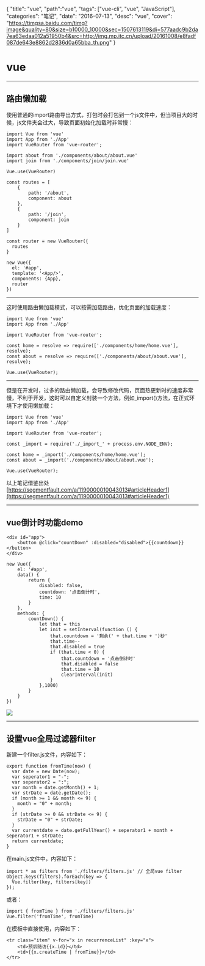 {
  "title": "vue",
  "path":"vue",
  "tags": ["vue-cli", "vue", "JavaScript"],
  "categories": "笔记",
  "date": "2016-07-13",
  "desc": "vue",
  "cover": "https://timgsa.baidu.com/timg?image&quality=80&size=b10000_10000&sec=1507613119&di=577aadc9b2da7ea63edaa012a51950b4&src=http://img.mp.itc.cn/upload/20161008/e8fadf087de643e8862d2836d0a65bba_th.png"
}

# vue
***

## 路由懒加载

使用普通的import路由导出方式，打包时会打包到一个js文件中，但当项目大的时候，js文件夹会过大，导致页面初始化加载时非常慢：

	import Vue from 'vue'
	import App from './App'
	import VueRouter from 'vue-router';

	import about from './components/about/about.vue'
	import join from './components/join/join.vue'

	Vue.use(VueRouter)

	const routes = [
		{
			path: '/about',
    		component: about
		},
		{
			path: '/join',
    		component: join
		}
	]

	const router = new VueRouter({
	  routes
	}

	new Vue({
	  el: '#app',
	  template: '<App/>',
	  components: {App},
	  router
	})
***
这时使用路由懒加载模式，可以按需加载路由，优化页面的加载速度：

	import Vue from 'vue'
	import App from './App'

	import VueRouter from 'vue-router';

	const home = resolve => require(['./components/home/home.vue'], resolve);
	const about = resolve => require(['./components/about/about.vue'], resolve);

	Vue.use(VueRouter);
***
但是在开发时，过多的路由懒加载，会导致修改代码，页面热更新时的速度非常慢，不利于开发，这时可以自定义封装一个方法，例如_import()方法，在正式环境下才使用懒加载：


	import Vue from 'vue'
	import App from './App'

	import VueRouter from 'vue-router';

	const _import = require('./_import_' + process.env.NODE_ENV);

	const home = _import('./components/home/home.vue');
	const about = _import('./components/about/about.vue');

	Vue.use(VueRouter);

以上笔记借鉴出处[https://segmentfault.com/a/1190000010043013#articleHeader1](https://segmentfault.com/a/1190000010043013#articleHeader1)
***

## vue倒计时功能demo

	<div id="app">
        <button @click="countDown" :disabled="disabled">{{countdown}}</button>
    </div>

	new Vue({
        el: '#app',
        data() {
            return {
                disabled: false,
                countdown: '点击倒计时',
                time: 10
            }
        },
        methods: {
            countDown() {
                let that = this
                let init = setInterval(function () {
                    that.countdown = '剩余(' + that.time + ')秒'
                    that.time--
                    that.disabled = true
                    if (that.time < 0) {
                        that.countdown = '点击倒计时'
                        that.disabled = false
                        that.time = 10
                        clearInterval(init)
                    }
                },1000)
            }
        }
    })

![](http://i.imgur.com/ewkdj8j.png)
***

## 设置vue全局过滤器filter

新建一个filter.js文件，内容如下：

	export function fromTime(now) {
	  var date = new Date(now);
	  var seperator1 = "-";
	  var seperator2 = ":";
	  var month = date.getMonth() + 1;
	  var strDate = date.getDate();
	  if (month >= 1 && month <= 9) {
	    month = "0" + month;
	  }
	  if (strDate >= 0 && strDate <= 9) {
	    strDate = "0" + strDate;
	  }
	  var currentdate = date.getFullYear() + seperator1 + month + seperator1 + strDate;
	  return currentdate;
	}

在main.js文件中，内容如下：

	import * as filters from './filters/filters.js' // 全局vue filter
	Object.keys(filters).forEach(key => {
	  Vue.filter(key, filters[key])
	});

或者：

	import { fromTime } from './filters/filters.js'
	Vue.filter('fromTime', fromTime)

在模板中直接使用，内容如下：

	<tr class="item" v-for="x in recurrenceList" :key="x">
		<td>预后随访{{x.id}}</td>
        <td>{{x.createTime | fromTime}}</td>
	</tr>
